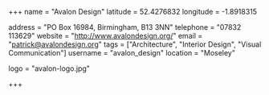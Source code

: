 +++
name = "Avalon Design"
latitude = 52.4276832
longitude = -1.8918315

address = "PO Box 16984, Birmingham, B13 3NN"
telephone = "07832 113629"
website = "http://www.avalondesign.org/"
email = "patrick@avalondesign.org"
tags = ["Architecture", "Interior Design", "Visual Communication"]
username = "avalon_design"
location = "Moseley"

logo = "avalon-logo.jpg"

+++
